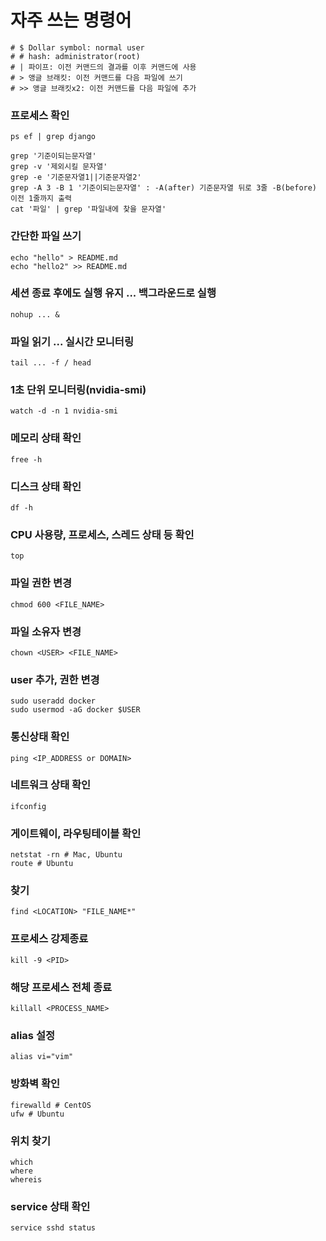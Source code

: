 # 자주 쓰는 명령어

```
# $ Dollar symbol: normal user
# # hash: administrator(root)
# | 파이프: 이전 커맨드의 결과를 이후 커맨드에 사용
# > 앵글 브래킷: 이전 커맨드를 다음 파일에 쓰기
# >> 앵글 브래킷x2: 이전 커맨드를 다음 파일에 추가
```

### 프로세스 확인
```
ps ef | grep django

grep '기준이되는문자열'
grep -v '제외시킬 문자열'
grep -e '기준문자열1||기준문자열2'
grep -A 3 -B 1 '기준이되는문자열' : -A(after) 기준문자열 뒤로 3줄 -B(before) 이전 1줄까지 출력
cat '파일' | grep '파일내에 찾을 문자열'
```

### 간단한 파일 쓰기
```
echo "hello" > README.md
echo "hello2" >> README.md
```

### 세션 종료 후에도 실행 유지 ... 백그라운드로 실행

```
nohup ... &
```

### 파일 읽기 ... 실시간 모니터링

```
tail ... -f / head
```

### 1초 단위 모니터링(nvidia-smi)

```
watch -d -n 1 nvidia-smi
```

### 메모리 상태 확인

```
free -h
```

### 디스크 상태 확인

```
df -h
```

### CPU 사용량, 프로세스, 스레드 상태 등 확인

```
top
```

### 파일 권한 변경

```
chmod 600 <FILE_NAME>
```

### 파일 소유자 변경

```
chown <USER> <FILE_NAME>
```

### user 추가, 권한 변경

```
sudo useradd docker
sudo usermod -aG docker $USER
```

### 통신상태 확인

```
ping <IP_ADDRESS or DOMAIN>
```

### 네트워크 상태 확인

```
ifconfig
```

### 게이트웨이, 라우팅테이블 확인

```
netstat -rn # Mac, Ubuntu
route # Ubuntu
```

### 찾기

```
find <LOCATION> "FILE_NAME*"
```

### 프로세스 강제종료

```
kill -9 <PID>
```

### 해당 프로세스 전체 종료

```
killall <PROCESS_NAME>
```

### alias 설정

```
alias vi="vim"
```

### 방화벽 확인

```
firewalld # CentOS
ufw # Ubuntu
```

### 위치 찾기

```
which
where
whereis
```

### service 상태 확인

```
service sshd status
```